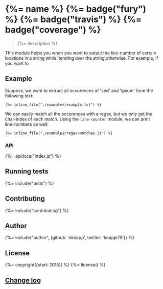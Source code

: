 # {%= name %} {%= badge("fury") %} {%= badge("travis") %} {%= badge("coverage") %}

> {%= description %}

This module helps you when you want to output the line-number of certain locations in a string while iterating over the string otherwise.
For example, if you want to 

## Example

Suppose, we want to extract all occurences of 'sed' and 'ipsum' from the following text:

```
{%= inline_file("./examples/example.txt") %}
```
                            
We can easily match all the occurences with a regex, but we only get the char-index of each match.
Using the `line-counter` module, we can print line-numbers as well:


```
{%= inline_file("./examples/regex-matches.js") %}
```

### API

{%= apidocs("index.js") %}

## Running tests
{%= include("tests") %}

## Contributing
{%= include("contributing") %}

## Author
{%= include("author", {github: 'nknapp', twitter: 'knappi79'}) %}

## License
{%= copyright({start: 2015}) %}
{%= license() %}

## [Change log](CHANGELOG.md)




